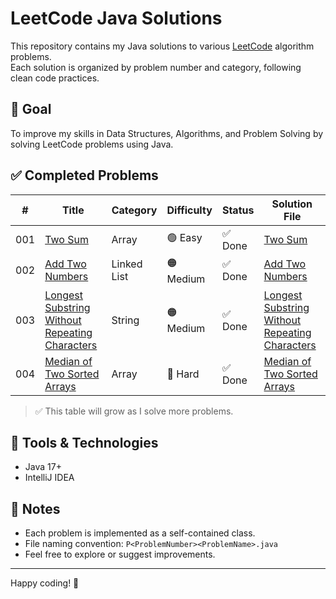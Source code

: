 # LeetCode Java Solutions

This repository contains my Java solutions to various [LeetCode](https://leetcode.com/) algorithm problems.  
Each solution is organized by problem number and category, following clean code practices.

## 🧠 Goal
To improve my skills in Data Structures, Algorithms, and Problem Solving by solving LeetCode problems using Java.

## ✅ Completed Problems

| #   | Title                                                             | Category     | Difficulty     | Status  | Solution File                                                           |
|-----|-------------------------------------------------------------------|--------------|----------------|---------|-------------------------------------------------------------------------|
| 001 | [Two Sum](https://leetcode.com/problems/two-sum/)                 | Array        |  🟢 Easy       | ✅ Done | [Two Sum](src/main/java/com/pouria/leetcode/array/P001TwoSum.java)              |
| 002 | [Add Two Numbers](https://leetcode.com/problems/add-two-numbers/) | Linked List  |  🟠 Medium     | ✅ Done | [Add Two Numbers](src/main/java/com/pouria/leetcode/linkedlist/P002AddTwoNumbers.java)   |
| 003 | [Longest Substring Without Repeating Characters](https://leetcode.com/problems/longest-substring-without-repeating-characters/) | String       |  🟠 Medium     | ✅ Done | [Longest Substring Without Repeating Characters](src/main/java/com/pouria/leetcode/string/P003LongestSubstringWithoutRepeatingCharacters.java) |
| 004 | [Median of Two Sorted Arrays](https://leetcode.com/problems/median-of-two-sorted-arrays/) | Array        |  🔴 Hard       | ✅ Done | [Median of Two Sorted Arrays](src/main/java/com/pouria/leetcode/array/P004MedianOfTwoSortedArrays.java) |



> ✅ This table will grow as I solve more problems.

## 🔧 Tools & Technologies

- Java 17+
- IntelliJ IDEA

## 📌 Notes

- Each problem is implemented as a self-contained class.
- File naming convention: `P<ProblemNumber><ProblemName>.java`
- Feel free to explore or suggest improvements.

---

Happy coding! 🚀
